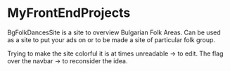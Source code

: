 # MyFrontEndProjects
BgFolkDancesSite is a site to overview Bulgarian Folk Areas.
Can be used as a site to put your ads on or to be made a site of particular folk group.

Trying to make the site colorful it is at times unreadable -> to edit.
The flag over the navbar -> to reconsider the idea.

